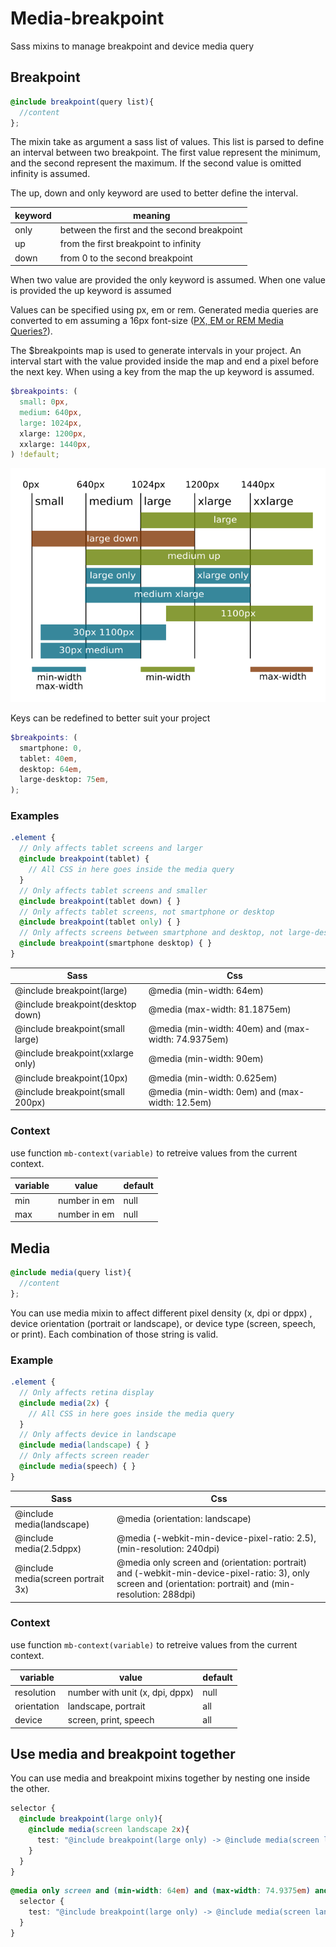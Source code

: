 # Media-breakpoint
Sass mixins to manage breakpoint and device media query

## Breakpoint
```scss
@include breakpoint(query list){
  //content
};
```
The mixin take as argument a sass list of values. This list is parsed to define an interval between two breakpoint. The first value represent the minimum, and the second represent the maximum. If the second value is omitted infinity is assumed.

The up, down and only keyword are used to better define the interval. 

| keyword | meaning |
| ------------- | ------------- |
| only  | between the first and the second breakpoint |
| up  | from the first breakpoint to infinity |
| down | from 0 to the second breakpoint |

When two value are provided the only keyword is assumed. When one value is provided the up keyword is assumed

Values can be specified using px, em or rem. Generated media queries are converted to em assuming a 16px font-size ([PX, EM or REM Media Queries?](https://zellwk.com/blog/media-query-units/)). 

The $breakpoints map is used to generate intervals in your project. An interval start with the value provided inside the map and end a pixel before the next key. When using a key from the map the up keyword is assumed. 

```scss
$breakpoints: (
  small: 0px,
  medium: 640px,
  large: 1024px,
  xlarge: 1200px,
  xxlarge: 1440px,
) !default;
```

![Breakpoint range examples](doc/breakpoint-table.png)

Keys can be redefined to better suit your project

```scss
$breakpoints: (
  smartphone: 0,
  tablet: 40em,
  desktop: 64em,
  large-desktop: 75em,
);
```


### Examples
```scss
.element {
  // Only affects tablet screens and larger
  @include breakpoint(tablet) {
    // All CSS in here goes inside the media query
  }  
  // Only affects tablet screens and smaller
  @include breakpoint(tablet down) { }
  // Only affects tablet screens, not smartphone or desktop
  @include breakpoint(tablet only) { }
  // Only affects screens between smartphone and desktop, not large-desktop
  @include breakpoint(smartphone desktop) { }
}
```

| Sass  | Css |
| ------------- | ------------- |
| @include breakpoint(large)  | @media (min-width: 64em)  |
| @include breakpoint(desktop down) | @media (max-width: 81.1875em)  |
| @include breakpoint(small large)  | @media (min-width: 40em) and (max-width: 74.9375em)  |
| @include breakpoint(xxlarge only)  | @media (min-width: 90em)  |
| @include breakpoint(10px)  | @media (min-width: 0.625em)  |
| @include breakpoint(small 200px) | @media (min-width: 0em) and (max-width: 12.5em) |

### Context
use function `mb-context(variable)` to retreive values from the current context.

| variable  | value         | default |
| --------- | ------------- | ------- |
| min       | number in em  | null    |
| max       | number in em  | null    |


## Media
```scss
@include media(query list){
  //content
};
```
You can use media mixin to affect different pixel density (x, dpi or dppx) , device orientation (portrait or landscape), or device type (screen, speech, or print). Each combination of those string is valid.

### Example
```scss
.element {
  // Only affects retina display
  @include media(2x) {
    // All CSS in here goes inside the media query
  }  
  // Only affects device in landscape
  @include media(landscape) { }
  // Only affects screen reader
  @include media(speech) { }
}
```

| Sass  | Css |
| ------------- | ------------- |
| @include media(landscape)  | @media (orientation: landscape)  |
| @include media(2.5dppx) | @media (-webkit-min-device-pixel-ratio: 2.5), (min-resolution: 240dpi)  |
| @include media(screen portrait 3x)  | @media only screen and (orientation: portrait) and (-webkit-min-device-pixel-ratio: 3), only screen and (orientation: portrait) and (min-resolution: 288dpi)  |

### Context
use function `mb-context(variable)` to retreive values from the current context.

| variable     | value                            | default |
| ------------ | -------------------------------- | ------- |
| resolution   | number with unit (x, dpi, dppx)  | null    |
| orientation  | landscape, portrait              | all     |
| device       | screen, print, speech            | all     |

## Use media and breakpoint together
You can use media and breakpoint mixins together by nesting one inside the other.

```scss
selector {
  @include breakpoint(large only){
    @include media(screen landscape 2x){
      test: "@include breakpoint(large only) -> @include media(screen landscape 2x)";
    }
  }
}
```

```css
@media only screen and (min-width: 64em) and (max-width: 74.9375em) and (orientation: landscape) and (-webkit-min-device-pixel-ratio: 2), only screen and (min-width: 64em) and (max-width: 74.9375em) and (orientation: landscape) and (min-resolution: 192dpi) {
  selector {
    test: "@include breakpoint(large only) -> @include media(screen landscape 2x)"; 
  } 
}
```

